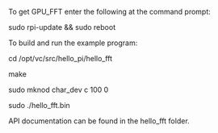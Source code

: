 To get GPU_FFT enter the following at the command prompt:

sudo rpi-update && sudo reboot

To build and run the example program:

cd /opt/vc/src/hello_pi/hello_fft

make

sudo mknod char_dev c 100 0

sudo ./hello_fft.bin

API documentation can be found in the hello_fft folder.
